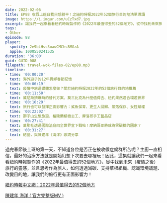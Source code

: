 ```yaml
---
date: 2022-02-06
title: EP88 收假上班日我只想躺平！之紐約時報2022年52個旅行目的地清單導讀
image: https://i.imgur.com/uCzTxd7.jpg
excerpt: 讓我們一起來看看紐約時報製作的《2022年最值得去的52個地方》，從中找到未來旅行的靈感，並且思考作為旅人，如何透過減碳、支持草根組織、認識環境議題、改變目的地，讓我們的旅行更有正面影響力！
tags:
- Other
episode: 88
player:
  spotify: 2e9bLHss3oawCMChs8MGzA
  apple: 1000550241535
duration: '36:00'
guid: GUID-088
filepath: travel-wok-files-02/ep88.mp3
timeline:
- time: '00:00:20'
  text: 海外遊子的12年異鄉春節記憶
- time: '00:06:19'
  text: 疫情中旅遊媒體怎麼做？關於紐約時報2022年的52個旅行目的地推薦
- time: '00:11:50'
  text: 威尼斯擠爆時的替代方案、莫三比克為什麼值得去、紐約果然適合環遊世界
- time: '00:16:29'
  text: 旅行也可以發揮正面影響力：鯊魚保育、更生人回歸、聚落保存、女性賦權
- time: '00:22:02'
  text: 獅子山生態旅遊、格陵蘭植樹志工、摩洛哥手工藝品店
- time: '00:27:41'
  text: 萬那杜透過國際法庭向全世界宣下戰帖！摩納哥即將成為零碳排的國家？
- time: '00:31:27'
  text: 結語，與陳建年《海洋》歌詞分享
---
```

過完春節後上班的第一天，不知道各位是否正在被收假症候群所苦呢？主廚一直相信，最好的治療方法就是開始幻想下次要去哪裡玩！因此，這集就讓我們一起來看看紐約時報製作的《2022年最值得去的52個地方》，從中找到未來（疫情之後）旅行的靈感，並且思考作為旅人，如何透過減碳、支持草根組織、認識環境議題、改變目的地，讓我們的旅行更有正面影響力！

[紐約時報中文網：2022年最值得去的52個地方](https://cn.nytimes.com/travel/20220111/52-places-travel-2022/zh-hant/)

[陳建年 海洋 ( 官方完整版MV )](https://www.youtube.com/watch?v=zDjRtY0xqr0)